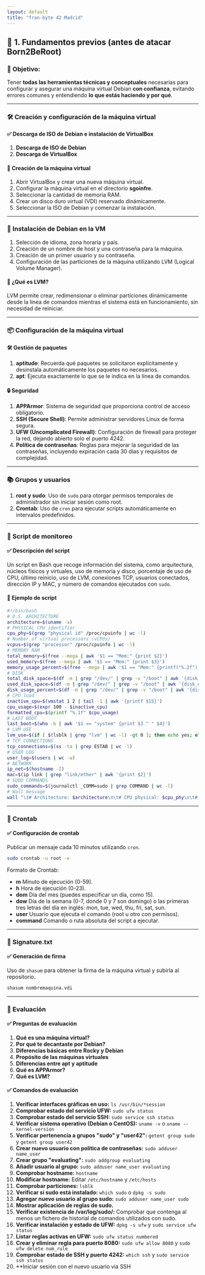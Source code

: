 ```yaml
---
layout: default
title: "fran-byte 42 Madrid"
---
```


## 🔹 1. Fundamentos previos (antes de atacar Born2BeRoot)

### 📌 Objetivo:

Tener **todas las herramientas técnicas y conceptuales** necesarias para configurar y asegurar una máquina virtual Debian **con confianza**, evitando errores comunes y entendiendo **lo que estás haciendo y por qué**.

---

### 🛠️ Creación y configuración de la máquina virtual

#### ✅ Descarga de ISO de Debian e instalación de VirtualBox

1. **Descarga de ISO de Debian**
2. **Descarga de VirtualBox**

#### 🔧 Creación de la máquina virtual

1. Abrir VirtualBox y crear una nueva máquina virtual.
2. Configurar la máquina virtual en el directorio **sgoinfre**.
3. Seleccionar la cantidad de memoria RAM.
4. Crear un disco duro virtual (VDI) reservado dinámicamente.
5. Seleccionar la ISO de Debian y comenzar la instalación.

---

### 🧱 Instalación de Debian en la VM

1. Selección de idioma, zona horaria y país.
2. Creación de un nombre de host y una contraseña para la máquina.
3. Creación de un primer usuario y su contraseña.
4. Configuración de las particiones de la máquina utilizando LVM (Logical Volume Manager).

#### 🧪 ¿Qué es LVM?

LVM permite crear, redimensionar o eliminar particiones dinámicamente desde la línea de comandos mientras el sistema está en funcionamiento, sin necesidad de reiniciar.

---

### 📦 Configuración de la máquina virtual

#### 🛠️ Gestión de paquetes

1. **aptitude**: Recuerda qué paquetes se solicitaron explícitamente y desinstala automáticamente los paquetes no necesarios.
2. **apt**: Ejecuta exactamente lo que se le indica en la línea de comandos.

#### 🔒 Seguridad

1. **APPArmor**: Sistema de seguridad que proporciona control de acceso obligatorio.
2. **SSH (Secure Shell)**: Permite administrar servidores Linux de forma segura.
3. **UFW (Uncomplicated Firewall)**: Configuración de firewall para proteger la red, dejando abierto solo el puerto 4242.
4. **Política de contraseñas**: Reglas para mejorar la seguridad de las contraseñas, incluyendo expiración cada 30 días y requisitos de complejidad.

---

### 📚 Grupos y usuarios

1. **root y sudo**: Uso de `sudo` para otorgar permisos temporales de administrador sin iniciar sesión como root.
2. **Crontab**: Uso de `cron` para ejecutar scripts automáticamente en intervalos predefinidos.

---

### 🧬 Script de monitoreo

#### ✅ Descripción del script

Un script en Bash que recoge información del sistema, como arquitectura, núcleos físicos y virtuales, uso de memoria y disco, porcentaje de uso de CPU, último reinicio, uso de LVM, conexiones TCP, usuarios conectados, dirección IP y MAC, y número de comandos ejecutados con `sudo`.

#### 🧪 Ejemplo de script

```bash
#!/bin/bash
# O.S. ARCHITECTURE
architecture=$(uname -a)
# PHYSICAL CPU identifier
cpu_phy=$(grep "physical id" /proc/cpuinfo | wc -l)
# Number of virtual processors (vCPUs)
vcpus=$(grep "processor" /proc/cpuinfo | wc -l)
# MEMORY RAM
total_memory=$(free --mega | awk '$1 == "Mem:" {print $2}')
used_memory=$(free --mega | awk '$1 == "Mem:" {print $3}')
memory_usage_percent=$(free --mega | awk '$1 == "Mem:" {printf("%.2f"), $3/$2*100}')
# DISK
total_disk_space=$(df -m | grep "/dev/" | grep -v "/boot" | awk '{disk_t += $2} END {printf ("%.1fGb\n"), disk_t/1024}')
used_disk_space=$(df -m | grep "/dev/" | grep -v "/boot" | awk '{disk_u += $3} END {print disk_u}')
disk_usage_percent=$(df -m | grep "/dev/" | grep -v "/boot" | awk '{disk_u += $3} {disk_t += $2} END {printf("%d"), disk_u/disk_t*100}')
# CPU load
inactive_cpu=$(vmstat 1 2 | tail -1 | awk '{printf $15}')
cpu_usage=$(expr 100 - $inactive_cpu)
formatted_cpu=$(printf "%.1f" $cpu_usage)
# LAST BOOT
last_boot=$(who -b | awk '$1 == "system" {print $3 " " $4}')
# LVM USE
lvm_use=$(if [ $(lsblk | grep "lvm" | wc -l) -gt 0 ]; then echo yes; else echo no; fi)
# TCP CONNECTIONS
tcp_connections=$(ss -ta | grep ESTAB | wc -l)
# USER LOG
user_log=$(users | wc -w)
# NETWORK
ip_net=$(hostname -I)
mac=$(ip link | grep "link/ether" | awk '{print $2}')
# SUDO COMMANDS
sudo_commands=$(journalctl _COMM=sudo | grep COMMAND | wc -l)
# Wall message
wall "\t# Architecture: $architecture\n\t# CPU physical: $cpu_phy\n\t# vCPU: $vcpus\n\t# Memory Usage: $used_memory/${total_memory}MB ($memory_usage_percent%)\n\t# Disk Usage: $used_disk_space/${total_disk_space} ($disk_usage_percent%)\n\t# CPU load: $formatted_cpu%\n\t# Last boot: $last_boot\n\t# LVM use: $lvm_use\n\t# TCP Connections: $tcp_connections ESTABLISHED\n\t# User log: $user_log\n\t# Network: IP $ip_net ($mac)\n\t# Sudo: $sudo_commands cmd"
```

---

### 🧾 Crontab

#### ✅ Configuración de crontab

Publicar un mensaje cada 10 minutos utilizando `cron`.

```bash
sudo crontab -u root -e
```

Formato de Crontab:

- **m** Minuto de ejecución (0-59).
- **h** Hora de ejecución (0-23).
- **dom** Día del mes (puedes especificar un día, como 15).
- **dow** Día de la semana (0-7, donde 0 y 7 son domingo) o las primeras tres letras del día en inglés: mon, tue, wed, thu, fri, sat, sun.
- **user** Usuario que ejecuta el comando (root u otro con permisos).
- **command** Comando o ruta absoluta del script a ejecutar.

---

### 📜 Signature.txt

#### ✅ Generación de firma

Uso de `shasum` para obtener la firma de la máquina virtual y subirla al repositorio.

```bash
shasum nombremaquina.vdi
```

---

### 🧠 Evaluación

#### ✅ Preguntas de evaluación

1. **Qué es una máquina virtual?**
2. **Por qué te decantaste por Debian?**
3. **Diferencias básicas entre Rocky y Debian**
4. **Propósito de las máquinas virtuales**
5. **Diferencias entre apt y aptitude**
6. **Qué es APPArmor?**
7. **Qué es LVM?**

#### ✅ Comandos de evaluación

1. **Verificar interfaces gráficas en uso:** `ls /usr/bin/*session`
2. **Comprobar estado del servicio UFW:** `sudo ufw status`
3. **Comprobar estado del servicio SSH:** `sudo service ssh status`
4. **Verificar sistema operativo (Debian o CentOS):** `uname -v` o `uname --kernel-version`
5. **Verificar pertenencia a grupos "sudo" y "user42":** `getent group sudo` y `getent group user42`
6. **Crear nuevo usuario con política de contraseñas:** `sudo adduser name_user`
7. **Crear grupo "evaluating":** `sudo addgroup evaluating`
8. **Añadir usuario al grupo:** `sudo adduser name_user evaluating`
9. **Comprobar hostname:** `hostname`
10. **Modificar hostname:** Editar `/etc/hostname` y `/etc/hosts`
11. **Comprobar particiones:** `lsblk`
12. **Verificar si sudo está instalado:** `which sudo` o `dpkg -s sudo`
13. **Agregar nuevo usuario al grupo sudo:** `sudo adduser name_user sudo`
14. **Mostrar aplicación de reglas de sudo.**
15. **Verificar existencia de /var/log/sudo/:** Comprobar que contenga al menos un fichero de historial de comandos utilizados con sudo.
16. **Verificar instalación y estado de UFW:** `dpkg -s ufw` y `sudo service ufw status`
17. **Listar reglas activas en UFW:** `sudo ufw status numbered`
18. **Crear y eliminar regla para puerto 8080:** `sudo ufw allow 8080` y `sudo ufw delete num_rule`
19. **Comprobar estado de SSH y puerto 4242:** `which ssh` y `sudo service ssh status`
20. **Iniciar sesión con el nuevo usuario via SSH
